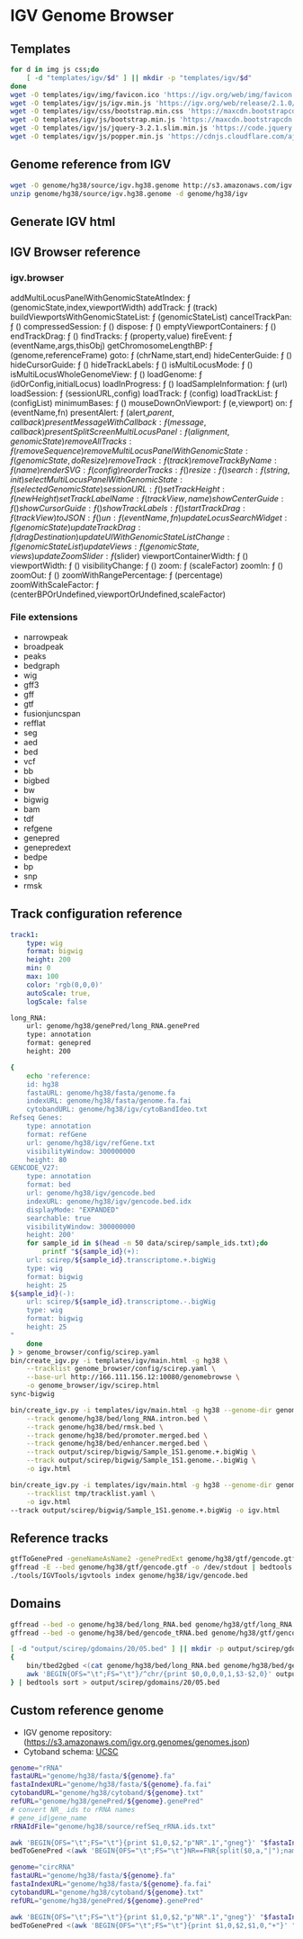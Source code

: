 # IGV Genome Browser

## Templates

```bash
for d in img js css;do
    [ -d "templates/igv/$d" ] || mkdir -p "templates/igv/$d"
done
wget -O templates/igv/img/favicon.ico 'https://igv.org/web/img/favicon.ico'
wget -O templates/igv/js/igv.min.js 'https://igv.org/web/release/2.1.0/dist/igv.min.js'
wget -O templates/igv/css/bootstrap.min.css 'https://maxcdn.bootstrapcdn.com/bootstrap/4.0.0/css/bootstrap.min.css'
wget -O templates/igv/js/bootstrap.min.js 'https://maxcdn.bootstrapcdn.com/bootstrap/4.0.0/js/bootstrap.min.js'
wget -O templates/igv/js/jquery-3.2.1.slim.min.js 'https://code.jquery.com/jquery-3.2.1.slim.min.js'
wget -O templates/igv/js/popper.min.js 'https://cdnjs.cloudflare.com/ajax/libs/popper.js/1.12.9/umd/popper.min.js'
```

## Genome reference from IGV

```bash
wget -O genome/hg38/source/igv.hg38.genome http://s3.amazonaws.com/igv.broadinstitute.org/genomes/hg38.genome
unzip genome/hg38/source/igv.hg38.genome -d genome/hg38/igv
```

## Generate IGV html

## IGV Browser reference

### igv.browser

addMultiLocusPanelWithGenomicStateAtIndex: ƒ (genomicState,index,viewportWidth)
addTrack: ƒ (track)
buildViewportsWithGenomicStateList: ƒ (genomicStateList)
cancelTrackPan: ƒ ()
compressedSession: ƒ ()
dispose: ƒ ()
emptyViewportContainers: ƒ ()
endTrackDrag: ƒ ()
findTracks: ƒ (property,value)
fireEvent: ƒ (eventName,args,thisObj)
getChromosomeLengthBP: ƒ (genome,referenceFrame)
goto: ƒ (chrName,start,end)
hideCenterGuide: ƒ ()
hideCursorGuide: ƒ ()
hideTrackLabels: ƒ ()
isMultiLocusMode: ƒ ()
isMultiLocusWholeGenomeView: ƒ ()
loadGenome: ƒ (idOrConfig,initialLocus)
loadInProgress: ƒ ()
loadSampleInformation: ƒ (url)
loadSession: ƒ (sessionURL,config)
loadTrack: ƒ (config)
loadTrackList: ƒ (configList)
minimumBases: ƒ ()
mouseDownOnViewport: ƒ (e,viewport)
on: ƒ (eventName,fn)
presentAlert: ƒ (alert,$parent,callback)
presentMessageWithCallback: ƒ (message,callback)
presentSplitScreenMultiLocusPanel: ƒ (alignment,genomicState)
removeAllTracks: ƒ (removeSequence)
removeMultiLocusPanelWithGenomicState: ƒ (genomicState,doResize)
removeTrack: ƒ (track)
removeTrackByName: ƒ (name)
renderSVG: ƒ (config)
reorderTracks: ƒ ()
resize: ƒ ()
search: ƒ (string,init)
selectMultiLocusPanelWithGenomicState: ƒ (selectedGenomicState)
sessionURL: ƒ ()
setTrackHeight: ƒ (newHeight)
setTrackLabelName: ƒ (trackView,name)
showCenterGuide: ƒ ()
showCursorGuide: ƒ ()
showTrackLabels: ƒ ()
startTrackDrag: ƒ (trackView)
toJSON: ƒ ()
un: ƒ (eventName,fn)
updateLocusSearchWidget: ƒ (genomicState)
updateTrackDrag: ƒ (dragDestination)
updateUIWithGenomicStateListChange: ƒ (genomicStateList)
updateViews: ƒ (genomicState,views)
updateZoomSlider: ƒ ($slider)
viewportContainerWidth: ƒ ()
viewportWidth: ƒ ()
visibilityChange: ƒ ()
zoom: ƒ (scaleFactor)
zoomIn: ƒ ()
zoomOut: ƒ ()
zoomWithRangePercentage: ƒ (percentage)
zoomWithScaleFactor: ƒ (centerBPOrUndefined,viewportOrUndefined,scaleFactor)

### File extensions

* narrowpeak
* broadpeak
* peaks
* bedgraph
* wig
* gff3
* gff
* gtf
* fusionjuncspan
* refflat
* seg
* aed
* bed
* vcf
* bb
* bigbed
* bw
* bigwig
* bam
* tdf
* refgene
* genepred
* genepredext
* bedpe
* bp
* snp
* rmsk


## Track configuration reference
```yaml
track1:
    type: wig
    format: bigwig
    height: 200
    min: 0
    max: 100
    color: 'rgb(0,0,0)'
    autoScale: true,
    logScale: false
```

```bash
long_RNA:
    url: genome/hg38/genePred/long_RNA.genePred
    type: annotation
    format: genepred
    height: 200

{
    echo 'reference:
    id: hg38
    fastaURL: genome/hg38/fasta/genome.fa
    indexURL: genome/hg38/fasta/genome.fa.fai
    cytobandURL: genome/hg38/igv/cytoBandIdeo.txt
Refseq Genes:
    type: annotation
    format: refGene
    url: genome/hg38/igv/refGene.txt
    visibilityWindow: 300000000
    height: 80
GENCODE_V27:
    type: annotation
    format: bed
    url: genome/hg38/igv/gencode.bed
    indexURL: genome/hg38/igv/gencode.bed.idx
    displayMode: "EXPANDED"
    searchable: true
    visibilityWindow: 300000000
    height: 200'
    for sample_id in $(head -n 50 data/scirep/sample_ids.txt);do
        printf "${sample_id}(+):
    url: scirep/${sample_id}.transcriptome.+.bigWig
    type: wig
    format: bigwig
    height: 25
${sample_id}(-):
    url: scirep/${sample_id}.transcriptome.-.bigWig
    type: wig
    format: bigwig
    height: 25
"
    done
} > genome_browser/config/scirep.yaml
bin/create_igv.py -i templates/igv/main.html -g hg38 \
    --tracklist genome_browser/config/scirep.yaml \
    --base-url http://166.111.156.12:10080/genomebrowse \
    -o genome_browser/igv/scirep.html
sync-bigwig
```

```bash
bin/create_igv.py -i templates/igv/main.html -g hg38 --genome-dir genome/hg38/ \
    --track genome/hg38/bed/long_RNA.intron.bed \
    --track genome/hg38/bed/rmsk.bed \
    --track genome/hg38/bed/promoter.merged.bed \
    --track genome/hg38/bed/enhancer.merged.bed \
    --track output/scirep/bigwig/Sample_1S1.genome.+.bigWig \
    --track output/scirep/bigwig/Sample_1S1.genome.-.bigWig \
    -o igv.html

bin/create_igv.py -i templates/igv/main.html -g hg38 --genome-dir genome/hg38/ \
    --tracklist tmp/tracklist.yaml \
    -o igv.html
--track output/scirep/bigwig/Sample_1S1.genome.+.bigWig -o igv.html

```

## Reference tracks
```bash
gtfToGenePred -geneNameAsName2 -genePredExt genome/hg38/gtf/gencode.gtf genome/hg38/genePred/gencode.genePredExt
gffread -E --bed genome/hg38/gtf/gencode.gtf -o /dev/stdout | bedtools sort > genome/hg38/igv/gencode.bed
./tools/IGVTools/igvtools index genome/hg38/igv/gencode.bed
```

## Domains
```bash
gffread --bed -o genome/hg38/bed/long_RNA.bed genome/hg38/gtf/long_RNA.gtf
gffread --bed -o genome/hg38/bed/gencode_tRNA.bed genome/hg38/gtf/gencode_tRNA.gtf

[ -d "output/scirep/gdomains/20/05.bed" ] || mkdir -p output/scirep/gdomains/20
{
    bin/tbed2gbed <(cat genome/hg38/bed/long_RNA.bed genome/hg38/bed/gencode_tRNA.bed) <(grep -v '^chr' output/scirep/domains/20/05.bed) /dev/stdout
    awk 'BEGIN{OFS="\t";FS="\t"}/^chr/{print $0,0,0,0,1,$3-$2,0}' output/scirep/domains/20/05.bed
} | bedtools sort > output/scirep/gdomains/20/05.bed
```

## Custom reference genome

* IGV genome repository: (https://s3.amazonaws.com/igv.org.genomes/genomes.json)
* Cytoband schema: [UCSC](http://rohsdb.cmb.usc.edu/GBshape/cgi-bin/hgTables?db=hg19&hgta_group=map&hgta_track=cytoBand&hgta_table=cytoBand&hgta_doSchema=describe+table+schema)

```bash
genome="rRNA"
fastaURL="genome/hg38/fasta/${genome}.fa"
fastaIndexURL="genome/hg38/fasta/${genome}.fa.fai"
cytobandURL="genome/hg38/cytoband/${genome}.txt"
refURL="genome/hg38/genePred/${genome}.genePred"
# convert NR_ ids to rRNA names
# gene_id|gene_name
rRNAIdFile="genome/hg38/source/refSeq_rRNA.ids.txt"

awk 'BEGIN{OFS="\t";FS="\t"}{print $1,0,$2,"p"NR".1","gneg"}' "$fastaIndexURL" > "$cytobandURL"
bedToGenePred <(awk 'BEGIN{OFS="\t";FS="\t"}NR==FNR{split($0,a,"|");name[a[1]]=a[2];next}{print $1,0,$2,name[$1],0,"+"}' "$rRNAIdFile" "$fastaIndexURL") "$refURL"

```

```bash
genome="circRNA"
fastaURL="genome/hg38/fasta/${genome}.fa"
fastaIndexURL="genome/hg38/fasta/${genome}.fa.fai"
cytobandURL="genome/hg38/cytoband/${genome}.txt"
refURL="genome/hg38/genePred/${genome}.genePred"

awk 'BEGIN{OFS="\t";FS="\t"}{print $1,0,$2,"p"NR".1","gneg"}' "$fastaIndexURL" > "$cytobandURL"
bedToGenePred <(awk 'BEGIN{OFS="\t";FS="\t"}{print $1,0,$2,$1,0,"+"}' "$fastaIndexURL") "$refURL"
```
